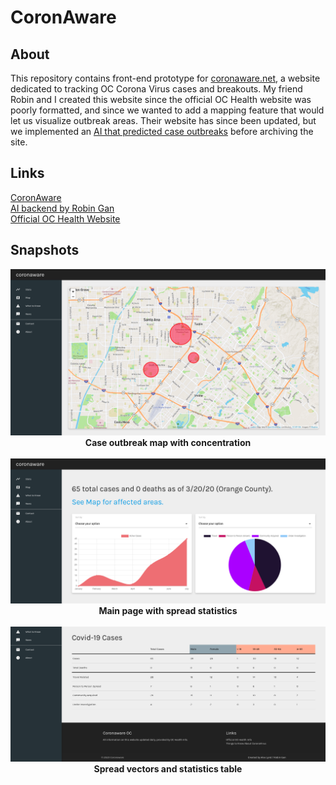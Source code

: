 # CoronAware

## About
This repository contains front-end prototype for [coronaware.net](http://coronaware.net), a website dedicated to tracking OC Corona Virus cases and breakouts.  My friend Robin and I created this website since the official OC Health website was poorly formatted, and since we wanted to add a mapping feature that would let us visualize outbreak areas.  Their website has since been updated, but we implemented an [AI that predicted case outbreaks](https://github.com/robingan7/coronaware.net)  before archiving the site.

## Links
[CoronAware](http://coronaware.net)  
[AI backend by Robin Gan](https://github.com/robingan7/coronaware.net)  
[Official OC Health Website](https://occovid19.ochealthinfo.com/coronavirus-in-oc)

## Snapshots
<p align="center">
  <img alt="CoronAware.net Corona Virus case outbreak map by Alex Lynd" src="/img/map.png">
  <br>
  <b>Case outbreak map with concentration</b>
  <br>
  <br>
  <img alt="CoronAware.net Corona Virus statistics charts" src="/img/charts.png">
  <br>
  <b>Main page with spread statistics</b>
  <br>
  <br>
  <img alt="CoronAware.net Corona Virus statistics table" src="/img/table.png">
  <br>
  <b>Spread vectors and statistics table</b>
  <br>
  <br>
</p>

